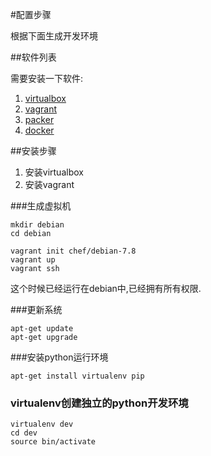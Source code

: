 #配置步骤

根据下面生成开发环境

##软件列表

需要安装一下软件:

1.	[virtualbox](https://www.virtualbox.org)
2.	[vagrant](https://www.vagrantup.com)
3.	[packer](https://packer.io)
4.	[docker](https://www.docker.com)

##安装步骤

1.	安装virtualbox
2.	安装vagrant

###生成虚拟机

```shell
mkdir debian
cd debian

vagrant init chef/debian-7.8
vagrant up
vagrant ssh
```

这个时候已经运行在debian中,已经拥有所有权限.

###更新系统

```shell
apt-get update
apt-get upgrade
```

###安装python运行环境

```shell
apt-get install virtualenv pip
```

### virtualenv创建独立的python开发环境

```shell
virtualenv dev
cd dev
source bin/activate
```
